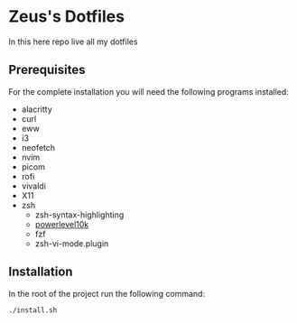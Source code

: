 # Zeus's Dotfiles

In this here repo live all my dotfiles

## Prerequisites

For the complete installation you will need the following programs installed:

* alacritty
* curl
* eww
* i3
* neofetch
* nvim
* picom
* rofi
* vivaldi
* X11
* zsh
    * zsh-syntax-highlighting
    * [powerlevel10k](https://github.com/romkatv/powerlevel10k?tab=readme-ov-file#installation)
    * fzf
    * zsh-vi-mode.plugin

## Installation

In the root of the project run the following command:

```bash
./install.sh
```
